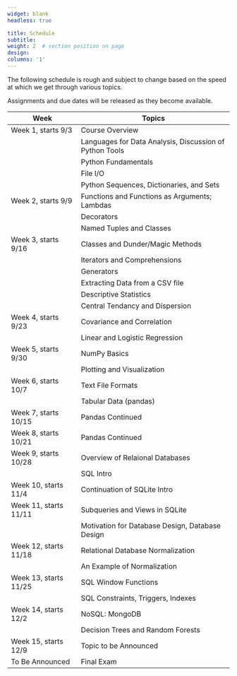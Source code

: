 ```yaml
---
widget: blank
headless: true

title: Schedule
subtitle:
weight: 2  # section position on page
design:
columns: '1'
---
```

The following schedule is rough and subject to change based on the speed at which we get through various topics. 

Assignments and due dates will be released as they become available.

|Week       |Topics                                               |
|-----------|-----------------------------------------------------|
|Week 1, starts 9/3|Course Overview |
||Languages for Data Analysis, Discussion of Python Tools|
||Python Fundamentals|
||File I/O|
||Python Sequences, Dictionaries, and Sets|
|Week 2, starts 9/9|Functions and Functions as Arguments; Lambdas|
||Decorators|
||Named Tuples and Classes|
|Week 3, starts 9/16|Classes and Dunder/Magic Methods|
||Iterators and Comprehensions|
||Generators|
||Extracting Data from a CSV file|
||Descriptive Statistics|
||Central Tendancy and Dispersion|
|Week 4, starts 9/23|Covariance and Correlation|
||Linear and Logistic Regression|
|Week 5, starts 9/30|NumPy Basics|
||Plotting and Visualization|
|Week 6, starts 10/7|Text File Formats|
||Tabular Data (pandas)|
|Week 7, starts 10/15|Pandas Continued|
|Week 8, starts 10/21|Pandas Continued|
|Week 9, starts 10/28|Overview of Relaional Databases|
||SQL Intro|
|Week 10, starts 11/4|Continuation of SQLite Intro|
|Week 11, starts 11/11|Subqueries and Views in SQLite|
||Motivation for Database Design, Database Design|
|Week 12, starts 11/18|Relational Database Normalization|
||An Example of Normalization|
|Week 13, starts 11/25|SQL Window Functions|
||SQL Constraints, Triggers, Indexes|
|Week 14, starts 12/2|NoSQL: MongoDB|
||Decision Trees and Random Forests|
|Week 15, starts 12/9|Topic to be Announced|
|To Be Announced|Final Exam|